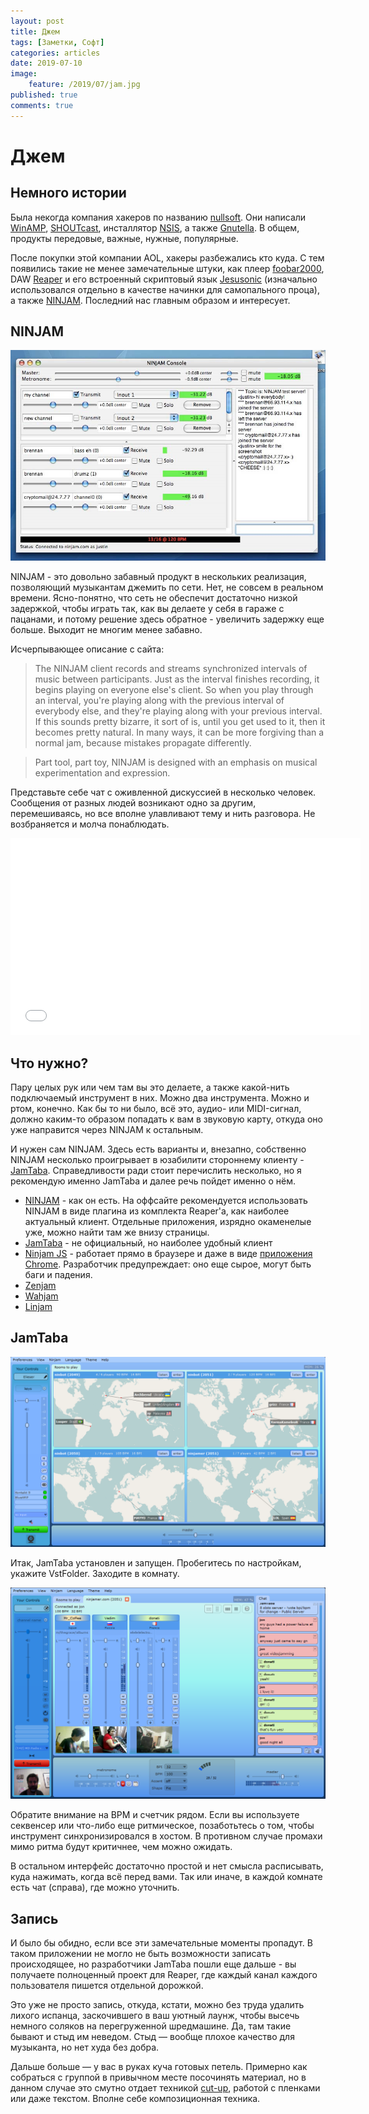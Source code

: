 ```yaml
---
layout: post
title: Джем
tags: [Заметки, Софт]
categories: articles
date: 2019-07-10
image:
    feature: /2019/07/jam.jpg
published: true
comments: true
---
```

# Джем

## Немного истории

Была некогда компания хакеров по названию [nullsoft](https://en.wikipedia.org/wiki/Nullsoft). Они написали [WinAMP](https://en.wikipedia.org/wiki/Winamp), [SHOUTcast](https://en.wikipedia.org/wiki/SHOUTcast), инсталлятор [NSIS](https://en.wikipedia.org/wiki/Nullsoft_Scriptable_Install_System), а также [Gnutella](https://en.wikipedia.org/wiki/Gnutella). В общем, продукты передовые, важные, нужные, популярные.

После покупки этой компании AOL, хакеры разбежались кто куда. С тем появились такие не менее замечательные штуки, как плеер [foobar2000](https://www.foobar2000.org/), DAW [Reaper](https://www.reaper.fm/) и его встроенный скриптовый язык [Jesusonic](https://www.cockos.com/jesusonic/index.php) (изначально использовался отдельно в качестве начинки для самопального проца), а также [NINJAM](https://www.cockos.com/ninjam/). Последний нас главным образом и интересует.

## NINJAM

![NINJAM](/images/2019/07/ninjamosx.jpg)

NINJAM - это довольно забавный продукт в нескольких реализация, позволяющий музыкантам джемить по сети. Нет, не совсем в реальном времени. Ясно-понятно, что сеть не обеспечит достаточно низкой задержкой, чтобы играть так, как вы делаете у себя в гараже с пацанами, и потому решение здесь обратное - увеличить задержку еще больше. Выходит не многим менее забавно.

Исчерпывающее описание с сайта:
> The NINJAM client records and streams synchronized intervals of music between participants. Just as the interval finishes recording, it begins playing on everyone else's client. So when you play through an interval, you're playing along with the previous interval of everybody else, and they're playing along with your previous interval. If this sounds pretty bizarre, it sort of is, until you get used to it, then it becomes pretty natural. In many ways, it can be more forgiving than a normal jam, because mistakes propagate differently.

> Part tool, part toy, NINJAM is designed with an emphasis on musical experimentation and expression.

Представьте себе чат с оживленной дискуссией в несколько человек. Сообщения от разных людей возникают одно за другим, перемешиваясь, но все вполне улавливают тему и нить разговора. Не возбраняется и молча понаблюдать.

<iframe width="560" height="315" src="//www.youtube.com/embed/iWa07a8OUVo" frameborder="0"> </iframe>

## Что нужно?

Пару целых рук или чем там вы это делаете, а также какой-нить подключаемый инструмент в них. Можно два инструмента. Можно и ртом, конечно. Как бы то ни было, всё это, аудио- или MIDI-сигнал, должно каким-то образом попадать к вам в звуковую карту, откуда оно уже направится через NINJAM к остальным.

И нужен сам NINJAM. Здесь есть варианты и, внезапно, собственно NINJAM несколько проигрывает в юзабилити стороннему клиенту - [JamTaba](http://www.jamtaba.com/). Справедливости ради стоит перечислить несколько, но я рекомендую именно JamTaba и далее речь пойдет именно о нём.

- [NINJAM](https://www.cockos.com/ninjam/) - как он есть. На оффсайте рекомендуется использовать NINJAM в виде плагина из комплекта Reaper'а, как наиболее актуальный клиент. Отдельные приложения, изрядно окаменелые уже, можно найти там же внизу страницы.
- [JamTaba](http://www.jamtaba.com/) - не официальный, но наиболее удобный клиент
- [Ninjam JS](https://github.com/BHSPitMonkey/ninjam-js) - работает прямо в браузере и даже в виде [приложения Chrome](https://chrome.google.com/webstore/detail/ninjam-js/hgcicpalplclhnoephgjpmoknnnmdfje). Разработчик предупреждает: оно еще сырое, могут быть баги и падения.
- [Zenjam](http://ninbot.com/zenjam/)
- [Wahjam](http://wahjam.org/)
- [Linjam](https://github.com/linjam/linjam)

## JamTaba

![Jamtaba](/images/2019/07/Jamtaba_2_1_0.png)

Итак, JamTaba установлен и запущен. Пробегитесь по настройкам, укажите VstFolder. Заходите в комнату.

![Jamtaba](/images/2019/07/Jamtaba_2_1_0_jamming.png)

Обратите внимание на BPM и счетчик рядом. Если вы используете секвенсер или что-либо еще ритмическое, позаботьтесь о том, чтобы инструмент синхронизировался в хостом. В противном случае промахи мимо ритма будут критичнее, чем можно ожидать.

В остальном интерфейс достаточно простой и нет смысла расписывать, куда нажимать, когда всё перед вами. Так или иначе, в каждой комнате есть чат (справа), где можно уточнить.

## Запись

И было бы обидно, если все эти замечательные моменты пропадут. В таком приложении не могло не быть возможности записать происходящее, но разработчики JamTaba пошли еще дальше - вы получаете полноценный проект для Reaper, где каждый канал каждого пользователя пишется отдельной дорожкой.

Это уже не просто запись, откуда, кстати, можно без труда удалить лихого испанца, заскочившего в ваш уютный лаунж, чтобы высечь немного соляков на перегруженной шредмашине. Да, там такие бывают и стыд им неведом. Стыд — вообще плохое качество для музыканта, но нет худа без добра.

Дальше больше — у вас в руках куча готовых петель. Примерно как собраться с группой в привычном месте посочинять материал, но в данном случае это смутно отдает техникой [cut-up](https://en.wikipedia.org/wiki/Cut-up_technique), работой с пленками или даже текстом. Вполне себе композиционная техника.